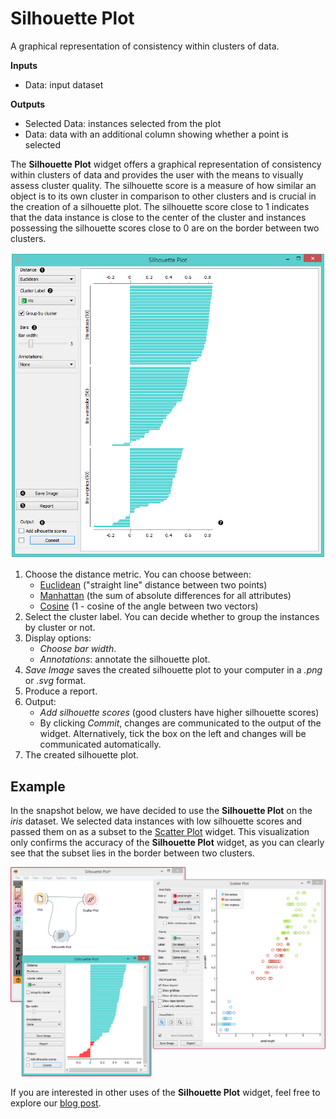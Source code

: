 Silhouette Plot
===============

A graphical representation of consistency within clusters of data.

**Inputs**

- Data: input dataset

**Outputs**

- Selected Data: instances selected from the plot
- Data: data with an additional column showing whether a point is selected

The **Silhouette Plot** widget offers a graphical representation of consistency within clusters of data and provides the user with the means to visually assess cluster quality. The silhouette score is a measure of how similar an object is to its own cluster in comparison to other clusters and is crucial in the creation of a silhouette plot. The silhouette score close to 1 indicates that the data instance is close to the center of the cluster and instances possessing the silhouette scores close to 0 are on the border between two clusters.

![](images/SilhouettePlot-stamped.png)

1. Choose the distance metric. You can choose between:
   - [Euclidean](https://en.wikipedia.org/wiki/Euclidean_distance) ("straight line" distance between two points)
   - [Manhattan](https://en.wiktionary.org/wiki/Manhattan_distance) (the sum of absolute differences for all attributes)
   - [Cosine](https://en.wiktionary.org/wiki/Cosine_similarity) (1 - cosine of the angle between two vectors)
2. Select the cluster label. You can decide whether to group the instances by cluster or not.
3. Display options:
   - *Choose bar width*.
   - *Annotations*: annotate the silhouette plot.
4. *Save Image* saves the created silhouette plot to your computer in a *.png* or *.svg* format.
5. Produce a report.
6. Output:
   - *Add silhouette scores* (good clusters have higher silhouette scores)
   - By clicking *Commit*, changes are communicated to the output of the widget. Alternatively, tick the box on the left and changes will be communicated automatically.
7. The created silhouette plot.

Example
-------

In the snapshot below, we have decided to use the **Silhouette Plot** on the *iris* dataset. We selected data instances with low silhouette scores and passed them on as a subset to the [Scatter Plot](../visualize/scatterplot.md) widget. This visualization only confirms the accuracy of the **Silhouette Plot** widget, as you can clearly see that the subset lies in the border between two clusters.

![](images/SilhouettePlot-Example.png)

If you are interested in other uses of the **Silhouette Plot** widget, feel free to explore our [blog post](http://blog.biolab.si/2016/03/23/all-i-see-is-silhouette/).
